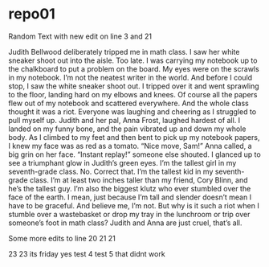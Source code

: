 # repo01

Random Text with new edit on line 3 and 21

Judith Bellwood deliberately tripped me in math class.
I saw her white sneaker shoot out into the aisle. Too late.
I was carrying my notebook up to the chalkboard to put a problem on the board. My eyes were on the scrawls in my notebook. I’m not the neatest writer in the world.
And before I could stop, I saw the white sneaker shoot out. I tripped over it and went sprawling to the floor, landing hard on my elbows and knees. Of course all the papers flew out of my notebook and scattered everywhere.
And the whole class thought it was a riot. Everyone was laughing and cheering as I struggled to pull myself up. Judith and her pal, Anna Frost, laughed hardest of all.
I landed on my funny bone, and the pain vibrated up and down my whole body. As I climbed to my feet and then bent to pick up my notebook papers, I knew my face was as red as a tomato.
“Nice move, Sam!” Anna called, a big grin on her face.
“Instant replay!” someone else shouted.
I glanced up to see a triumphant glow in Judith’s green eyes.
I’m the tallest girl in my seventh-grade class. No. Correct that. I’m the tallest kid in my seventh-grade class. I’m at least two inches taller than my friend, Cory Blinn, and he’s the tallest guy.
I’m also the biggest klutz who ever stumbled over the face of the earth. I mean, just because I’m tall and slender doesn’t mean I have to be graceful. And believe me, I’m not.
But why is it such a riot when I stumble over a wastebasket or drop my tray in the lunchroom or trip over someone’s foot in math class?
Judith and Anna are just cruel, that’s all.


Some more edits to line 20
21 21

23 23 its friday yes
test 4
test 5
that didnt work
